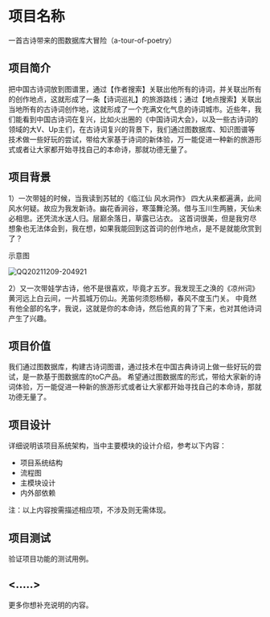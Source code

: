 # 项目名称
一首古诗带来的图数据库大冒险（a-tour-of-poetry）

## 项目简介
把中国古诗词放到图谱里，通过【作者搜索】关联出他所有的诗词，并关联出所有的创作地点，这就形成了一条【诗词巡礼】的旅游路线；通过【地点搜索】关联出当地所有的古诗词创作地，这就形成了一个充满文化气息的诗词城市。近些年，我们能看到中国古诗词在复兴，比如火出圈的《中国诗词大会》，以及一些古诗词的领域的大V、Up主们，在古诗词复兴的背景下，我们通过图数据库、知识图谱等技术做一些好玩的尝试，带给大家基于诗词的新体验，万一能促进一种新的旅游形式或者让大家都开始寻找自己的本命诗，那就功德无量了。

## 项目背景
1）一次带娃的时候，当我读到苏轼的《临江仙 风水洞作》
四大从来都遍满，此间风水何疑。故应为我发新诗。幽花香涧谷，寒藻舞沦漪。借与玉川生两腋，天仙未必相思。还凭流水送人归。层巅余落日，草露已沾衣。
这首词很美，但是我穷尽想象也无法体会到，我在想，如果我能回到这首词的创作地点，是不是就能欣赏到了？

示意图

![QQ20211209-204921](https://user-images.githubusercontent.com/1468472/145745839-97bb1305-6471-4c6b-8538-1dec40a41d52.png)


2）又一次带娃学古诗，他不是很喜欢，毕竟才五岁。我发现王之涣的《凉州词》
黄河远上白云间，一片孤城万仞山。羌笛何须怨杨柳，春风不度玉门关。
中竟然有他全部的名字，我说，这就是你的本命诗，然后他真的背了下来，也对其他诗词产生了兴趣。


## 项目价值


我们通过图数据库，构建古诗词图谱，通过技术在中国古典诗词上做一些好玩的尝试，是一款基于图数据库的toC产品。
希望通过图数据库的形式，带给大家新的诗词体验，万一能促进一种新的旅游形式或者让大家都开始寻找自己的本命诗，那就功德无量了。


## 项目设计

详细说明该项目系统架构，当中主要模块的设计介绍，参考以下内容：

* 项目系统结构
* 流程图
* 主模块设计
* 内外部依赖

注：以上内容按需描述相应项，不涉及则无需体现。

## 项目测试

验证项目功能的测试用例。

## <.....>

更多你想补充说明的内容。
